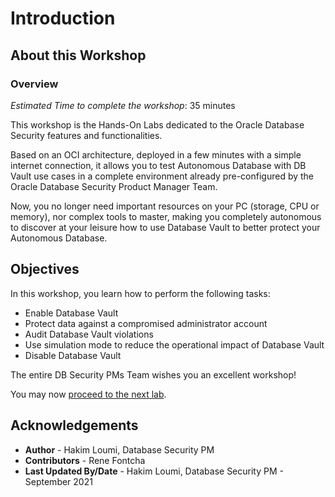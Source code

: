 # Introduction

## About this Workshop
### Overview
*Estimated Time to complete the workshop*: 35 minutes

This workshop is the Hands-On Labs dedicated to the Oracle Database Security features and functionalities.

Based on an OCI architecture, deployed in a few minutes with a simple internet connection, it allows you to test Autonomous Database with DB Vault use cases in a complete environment already pre-configured by the Oracle Database Security Product Manager Team.

Now, you no longer need important resources on your PC (storage, CPU or memory), nor complex tools to master, making you completely autonomous to discover at your leisure how to use Database Vault to better protect your Autonomous Database.

## Objectives

In this workshop, you learn how to perform the following tasks:

- Enable Database Vault
- Protect data against a compromised administrator account
- Audit Database Vault violations
- Use simulation mode to reduce the operational impact of Database Vault
- Disable Database Vault

The entire DB Security PMs Team wishes you an excellent workshop!

You may now [proceed to the next lab](#next).

## Acknowledgements
- **Author** - Hakim Loumi, Database Security PM
- **Contributors** - Rene Fontcha
- **Last Updated By/Date** - Hakim Loumi, Database Security PM - September 2021
